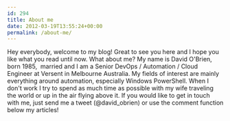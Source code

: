 ```yaml
---
id: 294
title: About me
date: 2012-03-19T13:55:24+00:00
permalink: /about-me/
---
```

Hey everybody, welcome to my blog! Great to see you here and I hope you like what you read until now. What about me?
My name is David O'Brien, born 1985,  married and I am a Senior DevOps / Automation / Cloud Engineer at Versent in Melbourne Australia. My fields of interest are mainly everything around automation, especially Windows PowerShell.
When I don't work I try to spend as much time as possible with my wife traveling the world or up in the air flying above it. If you would like to get in touch with me, just send me a tweet (@david_obrien) or use the comment function below my articles!
